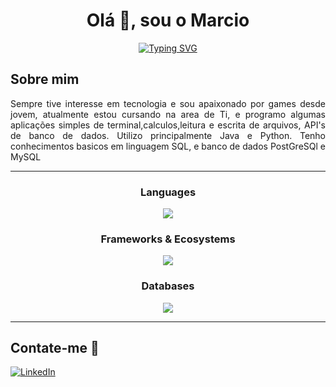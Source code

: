 <h1 align="center">Olá 👋, sou o Marcio</h1>

<p align="center">
<a href="https://git.io/typing-svg"><img src="https://readme-typing-svg.demolab.com?font=Fira+Code&duration=4000&pause=1000&color=6C63FE&center=true&vCenter=true&multiline=true&random=false&width=700&height=40&lines=Um+jovem estudante+e+futuro+desenvolvedor." alt="Typing SVG" /></a>
</p>

<h2>Sobre mim</h2>  
<p align="justify">Sempre tive interesse em tecnologia e sou apaixonado por games desde jovem, atualmente estou cursando na area de Ti, e programo algumas aplicações simples de terminal,calculos,leitura e escrita de arquivos, API's de banco de dados. Utilizo principalmente Java e Python. Tenho conhecimentos basicos em linguagem SQL, e banco de dados PostGreSQl e MySQL </b></b></p>

<hr>

<h3 align="center">Languages</h3>
<p align="center">
  <img src="https://skillicons.dev/icons?i=java,python" />
</p>

<h3 align="center">Frameworks & Ecosystems</h3>
<p align="center">
  <img src="https://skillicons.dev/icons?i=spring,django" />
</p>

<h3 align="center">Databases</h3>
<p align="center">
  <img src="https://skillicons.dev/icons?i=docker,mysql,postgresql" />
</p>

---

## Contate-me 🤝

[![LinkedIn](https://img.shields.io/badge/-LinkedIn-black.svg?style=for-the-badge&logo=linkedin&colorB=555)](https://linkedin.com/in/marciofmarcelino)
